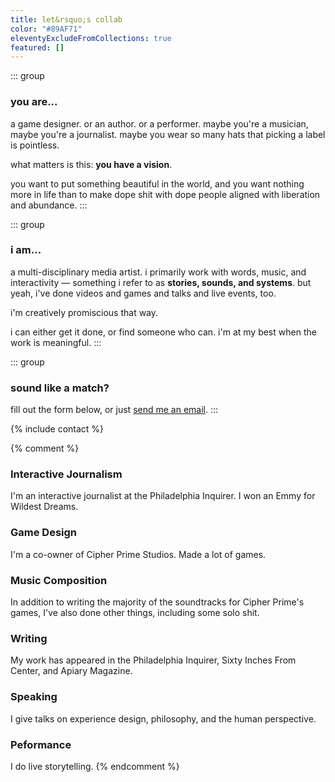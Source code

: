 ```yaml
---
title: let&rsquo;s collab
color: "#89AF71"
eleventyExcludeFromCollections: true
featured: []
---
```

<div class="grid grid-3">

::: group
### you are...
a game designer. or an author. or a performer. maybe you're a musician, maybe you're a journalist. maybe you wear so many hats that picking a label is pointless. 

what matters is this: **you have a vision**.

you want to put something beautiful in the world, and you want nothing more in life than to make dope shit with dope people aligned with liberation and abundance.
:::

::: group
### i am...
a multi-disciplinary media artist. i primarily work with words, music, and interactivity — something i refer to as **stories, sounds, and systems**. but yeah, i've done videos and games and talks and live events, too.

i'm creatively promiscious that way.

i can either get it done, or find someone who can. i'm at my best when the work is meaningful.
:::

</div>

::: group
### sound like a match?
fill out the form below, or just <a href="/email?subject=Let's Collab">send me an email</a>.
:::

{% include contact %}

{% comment %}
### Interactive Journalism
I'm an interactive journalist at the Philadelphia Inquirer. I won an Emmy for Wildest Dreams.

### Game Design
I'm a co-owner of Cipher Prime Studios. Made a lot of games.

### Music Composition
In addition to writing the majority of the soundtracks for Cipher Prime's games, I've also done other things, including some solo shit.

### Writing
My work has appeared in the Philadelphia Inquirer, Sixty Inches From Center, and Apiary Magazine.

### Speaking
I give talks on experience design, philosophy, and the human perspective.

### Peformance
I do live storytelling.
{% endcomment %}
